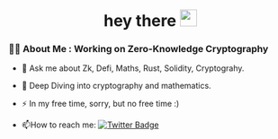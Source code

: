 <h1 align = "center">
  hey there
  <img src="https://media.giphy.com/media/hvRJCLFzcasrR4ia7z/giphy.gif" width="30px"/>
</h1>
<div align="center">
<!--   <img src="https://media.giphy.com/media/qgQUggAC3Pfv687qPC/giphy.gif" width="600" height="300"/> -->
</div>


### :man_technologist: About Me : Working on Zero-Knowledge Cryptography

- :telescope: Ask me about Zk, Defi, Maths, Rust, Solidity, Cryptograhy.

- :seedling: Deep Diving into cryptography and mathematics.
  
- :zap: In my free time, sorry, but no free time :)
- :mailbox:How to reach me: [![Twitter Badge](https://img.shields.io/badge/Twitter-blue?style=for-the-badge&logo=twitter&logoColor=white)](https://twitter.com/surfer__05)
